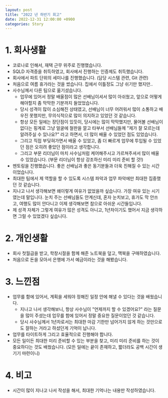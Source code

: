 ```yaml
---
layout: post
title: "2022 년 하반기 회고"
date: 2022-12-31 12:00:00 +0900
categories: Story
---
```


# 1. 회사생활

- 코로나로 인해서, 재택 근무 위주로 진행했습니다.
- SQLD 자격증을 취득하였고, 회사에서 진행하는 인증제도 취득했습니다.
- 회사에서 파트 단위의 세미나를 진행했습니다. (담당 시스템 관련, Git 관련)
- 처음으로 여름 휴가라는 것을 썼습니다. 집에서 이틀정도 그냥 쉬기만 했지만..
- 사수님께서 다른 팀으로 옮기셨습니다.
  - 업무에 있어서 정말 배울점이 많은 선배님이셔서 많이 아쉬웠고, 앞으로 어떻게 해야할지 좀 막막한 기분까지 들었었습니다.
  - 당시 성격이 많이 소심해진 상태였고, 선배님이 너무 어려워서 많이 소통하고 배우진 못했지만, 무의식적으로 많이 의지하고 있었던 것 같습니다.
  - 항상 모든 일에는 장단점이 있듯이, 당시에는 많이 막막했지만, 물어볼 선배님이 없다는 핑계로 그냥 얼굴에 철판을 깔고 타부서 선배님들께 "제가 잘 모르는데 알려주실 수 있나요?" 라고 하면서, 더 많이 배울 수 있었던 점도 있었습니다.
  - 그리고 직접 부딪혀가면서 배울 수 있었고, 좀 더 빠르게 업무에 투입될 수 있었던 점은 오히려 좋았던 점이라고 생각합니다.
  - 그리고 부문 리더님이 마치 사수님처럼 케어해주시고 가르쳐주셔서 많이 배울 수 있었습니다. (부문 리더님이 항상 강조하신 미리 미리 준비 할 것!)
- 멘토링을 진행했습니다. 좋은 선배님과 좋은 동기분들과 더욱 친해질 수 있는 시간이었습니다.
- 최대한 팀에서 제 역할을 할 수 있도록 시스템 파악과 업무 파악에만 최대한 집중했던 것 같습니다.
- 지나고 나서 생각해보면 왜이렇게 여유가 없었을까 싶습니다. 가장 여유 있는 시기였는데 말입니다. 눈치 주는 선배님들도 안계신데, 혼자 눈치보고, 휴가도 막 안쓰고, 여행도 많이 안다니고 이제 생각해보면 참으로 아쉬운 시간들입니다.
- 제 성격 자체가 그렇게 여유가 많은 성격도 아니고, 1년차이기도 했어서 지금 생각하면 그럴 수 있었겠다 싶습니다.

# 2. 개인생활

- 회사 첫월급을 받고, 학창시절을 함께 해준 노트북을 덮고, 맥북을 구매하였습니다.
- 처음으로 돈을 모아서 은행에 가서 예금이라는 것을 해봤습니다.

# 3. 느낀점

- 업무를 함에 있어서, 계획을 세워야 정해진 일정 안에 해낼 수 있다는 것을 배웠습니다.
  - 지나고 나서 생각해보니, 항상 사수님이 "언제까지 할 수 있겠어요?" 라는 질문을 많이 주셨는데 업무를 함에 있어서 정말 중요한 질문이었던 것 같습니다.
  - 당시 사수님께서 1년차로서는 최대한 마감 기한만 넘어가지 않게 하는 것만으로도 잘하는 거라고 하셨던게 기억이 납니다.
- 업무를 타이트하게 그리고 효율적으로 진행해야 합니다.
- 모든 일이든 최대한 미리 준비할 수 있는 부분을 찾고, 미리 미리 준비를 하는 것이 중요하다는 것도 배웠습니다. (모든 일에는 끝이 존재하고, 짧더라도 공백 시간이 생기기 마련이니)

# 4. 비고

- 시간이 많이 지나고 나서 작성을 해서, 최대한 기억나는 내용만 작성하였습니다.

